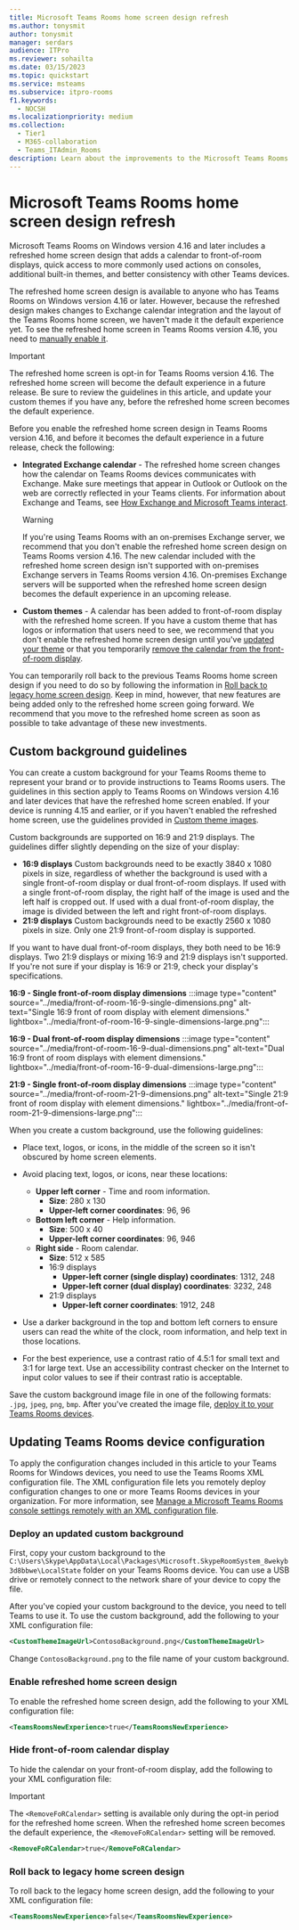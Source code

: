 ```yaml
---
title: Microsoft Teams Rooms home screen design refresh
ms.author: tonysmit
author: tonysmit
manager: serdars
audience: ITPro
ms.reviewer: sohailta
ms.date: 03/15/2023
ms.topic: quickstart
ms.service: msteams
ms.subservice: itpro-rooms
f1.keywords: 
  - NOCSH
ms.localizationpriority: medium
ms.collection: 
  - Tier1
  - M365-collaboration
  - Teams_ITAdmin_Rooms
description: Learn about the improvements to the Microsoft Teams Rooms on Windows home screen design.
---
```


# Microsoft Teams Rooms home screen design refresh

Microsoft Teams Rooms on Windows version 4.16 and later includes a refreshed home screen design that adds a calendar to front-of-room displays, quick access to more commonly used actions on consoles, additional built-in themes, and better consistency with other Teams devices.

The refreshed home screen design is available to anyone who has Teams Rooms on Windows version 4.16 or later. However, because the refreshed design makes changes to Exchange calendar integration and the layout of the Teams Rooms home screen, we haven't made it the default experience yet. To see the refreshed home screen in Teams Rooms version 4.16, you need to [manually enable it](#enable-refreshed-home-screen-design).

> [!IMPORTANT]
> The refreshed home screen is opt-in for Teams Rooms version 4.16. The refreshed home screen will become the default experience in a future release. Be sure to review the guidelines in this article, and update your custom themes if you have any, before the refreshed home screen becomes the default experience.

Before you enable the refreshed home screen design in Teams Rooms version 4.16, and before it becomes the default experience in a future release, check the following:

- **Integrated Exchange calendar** - The refreshed home screen changes how the calendar on Teams Rooms devices communicates with Exchange. Make sure meetings that appear in Outlook or Outlook on the web are correctly reflected in your Teams clients. For information about Exchange and Teams, see [How Exchange and Microsoft Teams interact](../Exchange-Teams-interact.md).
  > [!WARNING]
  > If you're using Teams Rooms with an on-premises Exchange server, we recommend that you don't enable the refreshed home screen design on Teams Rooms version 4.16. The new calendar included with the refreshed home screen design isn't supported with on-premises Exchange servers in Teams Rooms version 4.16. On-premises Exchange servers will be supported when the refreshed home screen design becomes the default experience in an upcoming release.
- **Custom themes** - A calendar has been added to front-of-room display with the refreshed home screen. If you have a custom theme that has logos or information that users need to see, we recommend that you don't enable the refreshed home screen design until you've [updated your theme](#custom-background-guidelines) or that you temporarily [remove the calendar from the front-of-room display](#hide-front-of-room-calendar-display).

You can temporarily roll back to the previous Teams Rooms home screen design if you need to do so by following the information in [Roll back to legacy home screen design](#roll-back-to-legacy-home-screen-design). Keep in mind, however, that new features are being added only to the refreshed home screen going forward. We recommend that you move to the refreshed home screen as soon as possible to take advantage of these new investments.

## Custom background guidelines

You can create a custom background for your Teams Rooms theme to represent your brand or to provide instructions to Teams Rooms users. The guidelines in this section apply to Teams Rooms on Windows version 4.16 and later devices that have the refreshed home screen enabled. If your device is running 4.15 and earlier, or if you haven't enabled the refreshed home screen, use the guidelines provided in [Custom theme images](xml-config-file.md#custom-theme-images).

Custom backgrounds are supported on 16:9 and 21:9 displays. The guidelines differ slightly depending on the size of your display:

- **16:9 displays** Custom backgrounds need to be exactly 3840 x 1080 pixels in size, regardless of whether the background is used with a single front-of-room display or dual front-of-room displays. If used with a single front-of-room display, the right half of the image is used and the left half is cropped out. If used with a dual front-of-room display, the image is divided between the left and right front-of-room displays.
- **21:9 displays** Custom backgrounds need to be exactly 2560 x 1080 pixels in size. Only one 21:9 front-of-room display is supported.

If you want to have dual front-of-room displays, they both need to be 16:9 displays. Two 21:9 displays or mixing 16:9 and 21:9 displays isn't supported. If you're not sure if your display is 16:9 or 21:9, check your display's specifications.

**16:9 - Single front-of-room display dimensions**
:::image type="content" source="../media/front-of-room-16-9-single-dimensions.png" alt-text="Single 16:9 front of room display with element dimensions." lightbox="../media/front-of-room-16-9-single-dimensions-large.png":::

**16:9 - Dual front-of-room display dimensions**
:::image type="content" source="../media/front-of-room-16-9-dual-dimensions.png" alt-text="Dual 16:9 front of room displays with element dimensions." lightbox="../media/front-of-room-16-9-dual-dimensions-large.png":::

**21:9 - Single front-of-room display dimensions**
:::image type="content" source="../media/front-of-room-21-9-dimensions.png" alt-text="Single 21:9 front of room display with element dimensions." lightbox="../media/front-of-room-21-9-dimensions-large.png":::

When you create a custom background, use the following guidelines:

- Place text, logos, or icons, in the middle of the screen so it isn't obscured by home screen elements.
- Avoid placing text, logos, or icons, near these locations:
  - **Upper left corner** - Time and room information.
    - **Size**: 280 x 130
    - **Upper-left corner coordinates**: 96, 96
  - **Bottom left corner** - Help information.
    - **Size**: 500 x 40
    - **Upper-left corner coordinates**: 96, 946
  - **Right side** - Room calendar.
    - **Size**: 512 x 585
    - 16:9 displays
      - **Upper-left corner (single display) coordinates**: 1312, 248
      - **Upper-left corner (dual display) coordinates**: 3232, 248
    - 21:9 displays
      - **Upper-left corner coordinates**: 1912, 248
  
- Use a darker background in the top and bottom left corners to ensure users can read the white of the clock, room information, and help text in those locations.
- For the best experience, use a contrast ratio of 4.5:1 for small text and 3:1 for large text. Use an accessibility contrast checker on the Internet to input color values to see if their contrast ratio is acceptable.

Save the custom background image file in one of the following formats: `.jpg`, `jpeg`, `png`, `bmp`. After you've created the image file, [deploy it to your Teams Rooms devices](#deploy-an-updated-custom-background).

## Updating Teams Rooms device configuration

To apply the configuration changes included in this article to your Teams Rooms for Windows devices, you need to use the Teams Rooms XML configuration file. The XML configuration file lets you remotely deploy configuration changes to one or more Teams Rooms devices in your organization. For more information, see [Manage a Microsoft Teams Rooms console settings remotely with an XML configuration file](xml-config-file.md).

### Deploy an updated custom background

First, copy your custom background to the `C:\Users\Skype\AppData\Local\Packages\Microsoft.SkypeRoomSystem_8wekyb3d8bbwe\LocalState` folder on your Teams Rooms device. You can use a USB drive or remotely connect to the network share of your device to copy the file.

After you've copied your custom background to the device, you need to tell Teams to use it. To use the custom background, add the following to your XML configuration file:

```xml
<CustomThemeImageUrl>ContosoBackground.png</CustomThemeImageUrl>
```

Change `ContosoBackground.png` to the file name of your custom background.

### Enable refreshed home screen design

To enable the refreshed home screen design, add the following to your XML configuration file:

```xml
<TeamsRoomsNewExperience>true</TeamsRoomsNewExperience> 
```

### Hide front-of-room calendar display

To hide the calendar on your front-of-room display, add the following to your XML configuration file:

> [!IMPORTANT]
> The `<RemoveFoRCalendar>` setting is available only during the opt-in period for the refreshed home screen. When the refreshed home screen becomes the default experience, the `<RemoveFoRCalendar>` setting will be removed.

```xml
<RemoveFoRCalendar>true</RemoveFoRCalendar> 
```

### Roll back to legacy home screen design

To roll back to the legacy home screen design, add the following to your XML configuration file:

```xml
<TeamsRoomsNewExperience>false</TeamsRoomsNewExperience> 
```
